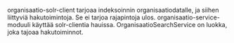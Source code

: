 organisaatio-solr-client tarjoaa indeksoinnin organisaatiodatalle, ja siihen liittyviä hakutoimintoja. Se ei tarjoa rajapintoja ulos. organisaatio-service-moduuli käyttää solr-clientia hauissa. OrganisaatioSearchService on luokka, joka tajoaa hakutoiminnot.
